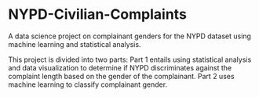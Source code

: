 # NYPD-Civilian-Complaints
A data science project on complainant genders for the NYPD dataset using machine learning and statistical analysis.

This project is divided into two parts:
Part 1 entails using statistical analysis and data visualization to determine if NYPD discriminates against the complaint length based on the gender of the complainant.
Part 2 uses machine learning to classify complainant gender. 


